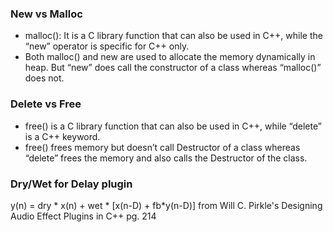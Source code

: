 ### New vs Malloc
- malloc(): It is a C library function that can also be used in C++, while the “new” operator is specific for C++ only. 
- Both malloc() and new are used to allocate the memory dynamically in heap. But “new” does call the constructor of a class whereas “malloc()” does not.

### Delete vs Free
- free() is a C library function that can also be used in C++, while “delete” is a C++ keyword.
- free() frees memory but doesn’t call Destructor of a class whereas “delete” frees the memory and also calls the Destructor of the class.

### Dry/Wet for Delay plugin
y(n) = dry * x(n) + wet * [x(n-D) + fb*y(n-D)] from Will C. Pirkle's Designing Audio Effect Plugins in C++ pg. 214